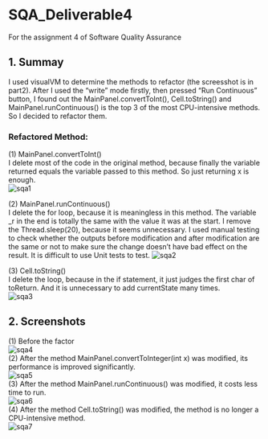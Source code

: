 # SQA_Deliverable4
For the assignment 4 of Software Quality Assurance

## 1.	Summay
   I used visualVM to determine the methods to refactor (the screesshot is in part2). After I used the “write” mode firstly, then pressed “Run Continuous” button, I found out the MainPanel.convertToInt(), Cell.toString() and MainPanel.runContinuous() is the top 3 of the most CPU-intensive methods. So I decided to refactor them.

### Refactored Method:
  (1)	MainPanel.convertToInt()</br>
	I delete most of the code in the original method, because finally the variable returned equals the variable passed to this method. So just returning x is enough.
  </br>![sqa1](https://cloud.githubusercontent.com/assets/16570657/20158952/a444e8a8-a6ab-11e6-8787-eed35356a8dd.png)
  
  (2)	MainPanel.runContinuous()</br>
	I delete the for loop, because it is meaningless in this method. The variable _r in the end is totally the same with the value it was at the start. I remove the Thread.sleep(20), because it seems unnecessary.
	I used manual testing to check whether the outputs before modification and after modification are the same or not to make sure the change doesn’t have bad effect on the result. It is difficult to use Unit tests to test.
  ![sqa2](https://cloud.githubusercontent.com/assets/16570657/20159036/42be4bbe-a6ac-11e6-8923-a8613b747534.png)</br>
  
  (3)	Cell.toString()</br>
	I delete the loop, because in the if statement, it just judges the first char of toReturn. And it is unnecessary to add currentState many times.<br>
	![sqa3](https://cloud.githubusercontent.com/assets/16570657/20159223/4eeaa058-a6ad-11e6-919c-86243211c94b.png)</br>

## 2.	Screenshots<br>
   (1)	Before the factor</br>
   ![sqa4](https://cloud.githubusercontent.com/assets/16570657/20159278/9f436b8e-a6ad-11e6-9ec5-9e68bc281756.png)</br>
   (2)  After the method MainPanel.convertToInteger(int x) was modified, its performance is improved significantly.</br>
   ![sqa5](https://cloud.githubusercontent.com/assets/16570657/20159277/9f40d5ae-a6ad-11e6-9aed-e2513bc4e8aa.png)</br>
   (3)	After the method MainPanel.runContinuous() was modified, it costs less time to run.</br>
![sqa6](https://cloud.githubusercontent.com/assets/16570657/20159276/9f40a02a-a6ad-11e6-985e-ae7f37fcd1bd.png)</br>
   (4)	After the method Cell.toString() was modified, the method is no longer a CPU-intensive method.</br>
![sqa7](https://cloud.githubusercontent.com/assets/16570657/20159275/9f3e5932-a6ad-11e6-8884-3a09a750dc75.png)</br>



	




